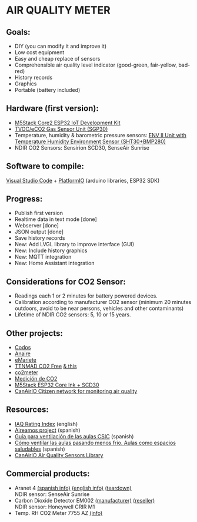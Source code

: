 AIR QUALITY METER
=================


Goals:
-----
* DIY (you can modify it and improve it)
* Low cost equipment
* Easy and cheap replace of sensors
* Comprehensible air quality level indicator (good-green, fair-yellow, bad-red)
* History records
* Graphics
* Portable (battery included)


Hardware (first version):
------------------------
* [M5Stack Core2 ESP32 IoT Development Kit](https://docs.m5stack.com/#/en/core/core2?id=m5core2)
* [TVOC/eCO2 Gas Sensor Unit (SGP30)](https://docs.m5stack.com/#/en/unit/tvoc?id=tvoceco2)
* Temperature, humidity & barometric pressure sensors: [ENV II Unit with Temperature Humidity Environment Sensor (SHT30+BMP280)](https://docs.m5stack.com/#/en/unit/envII?id=env-ii)
* NDIR CO2 Sensors: Sensirion SCD30, SenseAir Sunrise


Software to compile: 
-------------------
[Visual Studio Code](https://code.visualstudio.com/) + [PlatformIO](https://platformio.org/install/ide?install=vscode) (arduino libraries, ESP32 SDK) 


Progress:
--------
* Publish first version
* Realtime data in text mode [done]
* Webserver [done]
* JSON output [done]
* Save history records
* New: Add LVGL library to improve interface (GUI)
* New: Include history graphics
* New: MQTT integration
* New: Home Assistant integration
  
  
Considerations for CO2 Sensor:
-----------------------------
* Readings each 1 or 2 minutes for battery powered devices.
* Calibration according to manufacturer CO2 sensor (minimum 20 minutes outdoors, avoid to be near persons, vehicles and other contaminants)
* Lifetime of NDIR CO2 sensors: 5, 10 or 15 years.
  
  
Other projects:
--------------
* [Codos](https://github.com/miguelangelcasanova/codos)
* [Anaire](https://github.com/anaireorg/anaire-devices) 
* [eMariete](https://emariete.com/en/home-co2-meter/)
* [TTNMAD CO2 Free](https://github.com/IoTopenTech/TTNMAD_CO2_FREE) [& this](https://www.medialab-prado.es/en/activities/building-co2-nodes-lorawan-and-ttnmad-v23)
* [co2meter](https://github.com/miguelfreitas/co2meter) 
* [Medición de CO2](http://www.jorgealiaga.com.ar/?page_id=2864)
* [M5Stack ESP32 Core Ink + SCD30](https://www.youtube.com/watch?v=im0LNFRrHCg)
* [CanAirIO Citizen network for monitoring air quality](https://canair.io/)

  
Resources:
---------
* [IAQ Rating Index](http://www.iaquk.org.uk/ESW/Files/IAQ_Rating_Index.pdf) (english)
* [Aireamos project](https://www.aireamos.org/) (spanish)
* [Guía para ventilación de las aulas CSIC](https://digital.csic.es/handle/10261/221538) (spanish)
* [Cómo ventilar las aulas pasando menos frío. Aulas como espacios saludables](https://www.youtube.com/watch?v=1XhTSbLFt1w) (spanish)
* [CanAirIO Air Quality Sensors Library](https://github.com/kike-canaries/canairio_sensorlib)


Commercial products:
-------------------
* Aranet 4 [(spanish info)](https://www.aranet4.es/) [(english info)](https://aranet4.com/) [(teardown)](https://kaspars.net/blog/aranet4-teardown)  
  NDIR sensor: SenseAir Sunrise
* Carbon Dioxide Detector EM002 [(manufacturer)](https://www.alibaba.com/product-detail/Portable-Digital-Co2-Meter-Co2-Monitor_1600141548089.html?spm=a2700.shop_index.111720.3.ad642356fgKz1j) [(reseller)](https://www.kkmoon.com/p-e9194.html)  
  NDIR sensor: Honeywell CRIR M1
* Temp. RH CO2 Meter 7755 AZ [(info)](https://www.az-instrument.com.tw/en/product-616380/Temp-RH-CO2-Meter-7755-AZ.html)
